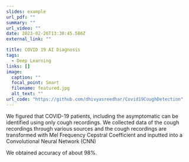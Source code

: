 ```yaml
---
slides: example
url_pdf: ""
summary: ""
url_video: ""
date: 2023-02-26T13:30:45.586Z
external_link: ""

title: COVID 19 AI Diagnosis
tags:
  - Deep Learning
links: []
image:
  caption: ""
  focal_point: Smart
  filename: featured.jpg
  alt_text: ""
url_code: "https://github.com/dhivyasreedhar/Covid19CoughDetection"
---
```

<!--StartFragment-->

We figured that COVID-19 patients, including the asymptomatic can be identified using only cough recordings. We collected data of the cough recordings through various sources and the cough recordings are transformed with Mel Frequency Cepstral Coefficient and inputted into a Convolutional Neural Network (CNN)



We obtained accuracy of about 98%.

<!--EndFragment-->
